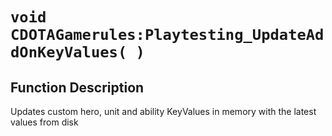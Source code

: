 # `void CDOTAGamerules:Playtesting_UpdateAddOnKeyValues( )`
## Function Description
Updates custom hero, unit and ability KeyValues in memory with the latest values from disk
